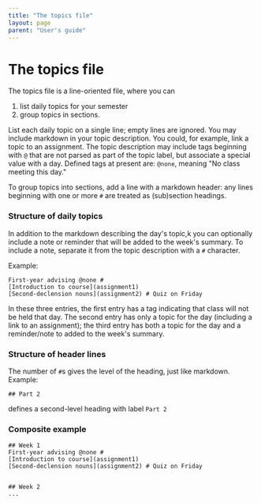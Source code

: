```yaml
---
title: "The topics file"
layout: page
parent: "User's guide"
---
```




# The topics file

The topics file is a line-oriented file, where you can

1. list daily topics for your semester
2. group topics in sections.  

List each daily topic on a single line;  empty lines are ignored.  You may include markdown in your topic description.  You could, for example, link a topic to an assignment. The topic description may include tags beginning with `@` that are not parsed as part of the topic label, but associate a special value with a day.  Defined tags at present are: `@none`, meaning "No class meeting this day."

To group topics into sections, add a line with a markdown header: any lines beginning with one or more `#` are treated as (sub)section headings.  

### Structure of daily topics

In addition to the markdown describing the day's topic,k you can optionally include a note or reminder that will be added to the week's summary.  To include a note, separate it from the topic description with a `#` character.

Example:

```text
First-year advising @none #
[Introduction to course](assignment1)
[Second-declension nouns](assignment2) # Quiz on Friday
```

In these three entries, the first entry has a tag indicating that class will not be held that day.  The second entry has only a topic for the day (including a link to an assignment);  the third entry has both a topic for the day and a reminder/note to added to the week's summary.


### Structure of header lines

The number of `#`s gives the level of the heading, just like markdown. Example:

```text
## Part 2
```

defines a second-level heading with label `Part 2`



### Composite example

```text
## Week 1
First-year advising @none #
[Introduction to course](assignment1)
[Second-declension nouns](assignment2) # Quiz on Friday


## Week 2
...
```

